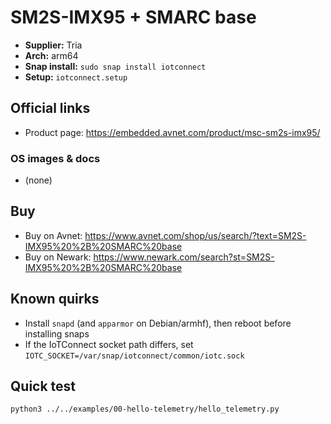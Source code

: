 # SM2S-IMX95 + SMARC base

- **Supplier:** Tria
- **Arch:** arm64
- **Snap install:** `sudo snap install iotconnect`
- **Setup:** `iotconnect.setup`

## Official links
- Product page: https://embedded.avnet.com/product/msc-sm2s-imx95/

### OS images & docs
- (none)

## Buy
- Buy on Avnet: https://www.avnet.com/shop/us/search/?text=SM2S-IMX95%20%2B%20SMARC%20base
- Buy on Newark: https://www.newark.com/search?st=SM2S-IMX95%20%2B%20SMARC%20base

## Known quirks
- Install `snapd` (and `apparmor` on Debian/armhf), then reboot before installing snaps
- If the IoTConnect socket path differs, set `IOTC_SOCKET=/var/snap/iotconnect/common/iotc.sock`

## Quick test
```bash
python3 ../../examples/00-hello-telemetry/hello_telemetry.py
```